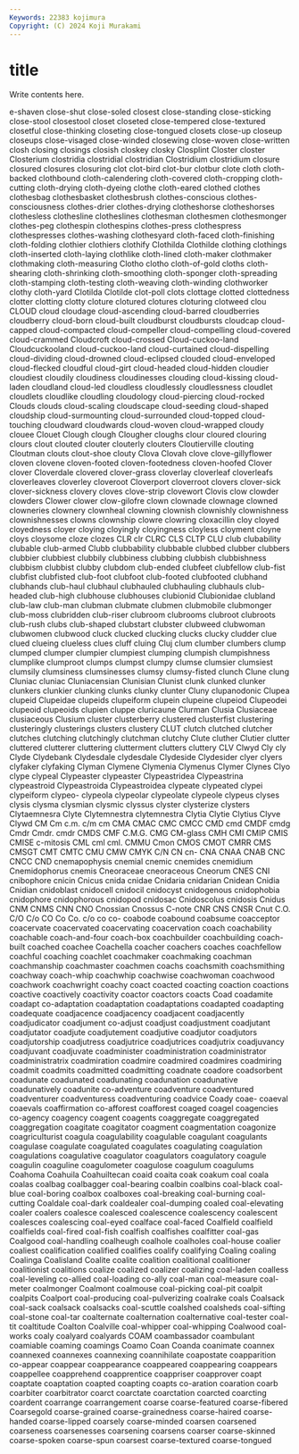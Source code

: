 ```yaml
---
Keywords: 22383 kojimura
Copyright: (C) 2024 Koji Murakami
---
```


# title

Write contents here.



e-shaven close-shut close-soled closest close-standing
close-sticking close-stool closestool closet closeted close-tempered close-textured closetful close-thinking closeting
close-tongued closets close-up closeup closeups close-visaged close-winded closewing close-woven close-written
closh closing closings closish closkey closky Closplint Closter closter Closterium
clostridia clostridial clostridian Clostridium clostridium closure closured closures closuring clot
clot-bird clot-bur clotbur clote cloth cloth-backed clothbound cloth-calendering cloth-covered cloth-cropping
cloth-cutting cloth-drying cloth-dyeing clothe cloth-eared clothed clothes clothesbag clothesbasket clothesbrush
clothes-conscious clothes-consciousness clothes-drier clothes-drying clotheshorse clotheshorses clothesless clothesline clotheslines clothesman
clothesmen clothesmonger clothes-peg clothespin clothespins clothes-press clothespress clothespresses clothes-washing clothesyard
cloth-faced cloth-finishing cloth-folding clothier clothiers clothify Clothilda Clothilde clothing clothings
cloth-inserted cloth-laying clothlike cloth-lined cloth-maker clothmaker clothmaking cloth-measuring Clotho clotho
cloth-of-gold cloths cloth-shearing cloth-shrinking cloth-smoothing cloth-sponger cloth-spreading cloth-stamping cloth-testing cloth-weaving
cloth-winding clothworker clothy cloth-yard Clotilda Clotilde clot-poll clots clottage clotted
clottedness clotter clotting clotty cloture clotured clotures cloturing clotweed clou
CLOUD cloud cloudage cloud-ascending cloud-barred cloudberries cloudberry cloud-born cloud-built cloudburst
cloudbursts cloudcap cloud-capped cloud-compacted cloud-compeller cloud-compelling cloud-covered cloud-crammed Cloudcroft cloud-crossed
Cloud-cuckoo-land Cloudcuckooland cloud-cuckoo-land cloud-curtained cloud-dispelling cloud-dividing cloud-drowned cloud-eclipsed clouded cloud-enveloped
cloud-flecked cloudful cloud-girt cloud-headed cloud-hidden cloudier cloudiest cloudily cloudiness cloudinesses
clouding cloud-kissing cloud-laden cloudland cloud-led cloudless cloudlessly cloudlessness cloudlet cloudlets
cloudlike cloudling cloudology cloud-piercing cloud-rocked Clouds clouds cloud-scaling cloudscape cloud-seeding
cloud-shaped cloudship cloud-surmounting cloud-surrounded cloud-topped cloud-touching cloudward cloudwards cloud-woven cloud-wrapped
cloudy clouee Clouet Clough clough Clougher cloughs clour cloured clouring
clours clout clouted clouter clouterly clouters Cloutierville clouting Cloutman clouts
clout-shoe clouty Clova Clovah clove clove-gillyflower cloven clovene cloven-footed cloven-footedness
cloven-hoofed Clover clover Cloverdale clovered clover-grass cloverlay cloverleaf cloverleafs cloverleaves
cloverley cloveroot Cloverport cloverroot clovers clover-sick clover-sickness clovery cloves clove-strip
clovewort Clovis clow clowder clowders Clower clower clow-gilofre clown clownade
clownage clowned clowneries clownery clownheal clowning clownish clownishly clownishness clownishnesses
clowns clownship clowre clowring cloxacillin cloy cloyed cloyedness cloyer cloying
cloyingly cloyingness cloyless cloyment cloyne cloys cloysome cloze clozes CLR
clr CLRC CLS CLTP CLU club clubability clubable club-armed Clubb
clubbability clubbable clubbed clubber clubbers clubbier clubbiest clubbily clubbiness clubbing
clubbish clubbishness clubbism clubbist clubby clubdom club-ended clubfeet clubfellow club-fist
clubfist clubfisted club-foot clubfoot club-footed clubfooted clubhand clubhands club-haul clubhaul
clubhauled clubhauling clubhauls club-headed club-high clubhouse clubhouses clubionid Clubionidae clubland
club-law club-man clubman clubmate clubmen clubmobile clubmonger club-moss clubridden club-riser
clubroom clubrooms clubroot clubroots club-rush clubs club-shaped clubstart clubster clubweed
clubwoman clubwomen clubwood cluck clucked clucking clucks clucky cludder clue
clued clueing clueless clues cluff cluing Cluj clum clumber clumbers
clump clumped clumper clumpier clumpiest clumping clumpish clumpishness clumplike clumproot
clumps clumpst clumpy clumse clumsier clumsiest clumsily clumsiness clumsinesses clumsy
clumsy-fisted clunch Clune clung Cluniac cluniac Cluniacensian Clunisian Clunist clunk
clunked clunker clunkers clunkier clunking clunks clunky clunter Cluny clupanodonic
Clupea clupeid Clupeidae clupeids clupeiform clupein clupeine clupeiod Clupeodei clupeoid
clupeoids clupien cluppe cluricaune Clurman Clusia Clusiaceae clusiaceous Clusium cluster
clusterberry clustered clusterfist clustering clusteringly clusterings clusters clustery CLUT clutch
clutched clutcher clutches clutching clutchingly clutchman clutchy Clute cluther Clutier
clutter cluttered clutterer cluttering clutterment clutters cluttery CLV Clwyd Cly
cly Clyde Clydebank Clydesdale clydesdale Clydeside Clydesider clyer clyers clyfaker
clyfaking Clyman Clymene Clymenia Clymenus Clymer Clynes Clyo clype clypeal
Clypeaster clypeaster Clypeastridea Clypeastrina clypeastroid Clypeastroida Clypeastroidea clypeate clypeated clypei
clypeiform clypeo- clypeola clypeolar clypeolate clypeole clypeus clyses clysis clysma
clysmian clysmic clyssus clyster clysterize clysters Clytaemnesra Clyte Clytemnestra clytemnestra
Clytia Clytie Clytius Clyve Clywd CM Cm c.m. c/m cm
CMA CMAC CMC CMCC CMD cmd CMDF cmdg Cmdr Cmdr.
cmdr CMDS CMF C.M.G. CMG CM-glass CMH CMI CMIP CMIS
CMISE c-mitosis CML cml cml. CMMU Cmon CMOS CMOT CMRR
CMS CMSGT CMT CMTC CMU CMW CMYK C/N CN cn-
CNA CNAA CNAB CNC CNCC CND cnemapophysis cnemial cnemic cnemides
cnemidium Cnemidophorus cnemis Cneoraceae cneoraceous Cneorum CNES CNI cnibophore cnicin
Cnicus cnida cnidae Cnidaria cnidarian Cnidean Cnidia Cnidian cnidoblast cnidocell
cnidocil cnidocyst cnidogenous cnidophobia cnidophore cnidophorous cnidopod cnidosac Cnidoscolus cnidosis
Cnidus CNM CNMS CNN CNO Cnossian Cnossus C-note CNR CNS
CNSR Cnut C.O. C/O C/o CO Co Co. c/o co
co- coabode coabound coabsume coacceptor coacervate coacervated coacervating coacervation coach
coachability coachable coach-and-four coach-box coachbuilder coachbuilding coach-built coached coachee Coachella
coacher coachers coaches coachfellow coachful coaching coachlet coachmaker coachmaking coachman
coachmanship coachmaster coachmen coachs coachsmith coachsmithing coachway coach-whip coachwhip coachwise
coachwoman coachwood coachwork coachwright coachy coact coacted coacting coaction coactions
coactive coactively coactivity coactor coactors coacts Coad coadamite coadapt co-adaptation
coadaptation coadaptations coadapted coadapting coadequate coadjacence coadjacency coadjacent coadjacently coadjudicator
coadjument co-adjust coadjust coadjustment coadjutant coadjutator coadjute coadjutement coadjutive coadjutor
coadjutors coadjutorship coadjutress coadjutrice coadjutrices coadjutrix coadjuvancy coadjuvant coadjuvate coadminister
coadministration coadministrator coadministratrix coadmiration coadmire coadmired coadmires coadmiring coadmit coadmits
coadmitted coadmitting coadnate coadore coadsorbent coadunate coadunated coadunating coadunation coadunative
coadunatively coadunite co-adventure coadventure coadventured coadventurer coadventuress coadventuring coadvice Coady
coae- coaeval coaevals coaffirmation co-afforest coafforest coaged coagel coagencies co-agency
coagency coagent coagents coaggregate coaggregated coaggregation coagitate coagitator coagment coagmentation
coagonize coagriculturist coagula coagulability coagulable coagulant coagulants coagulase coagulate coagulated
coagulates coagulating coagulation coagulations coagulative coagulator coagulators coagulatory coagule coagulin
coaguline coagulometer coagulose coagulum coagulums Coahoma Coahuila Coahuiltecan coaid coaita
coak coakum coal coala coalas coalbag coalbagger coal-bearing coalbin coalbins
coal-black coal-blue coal-boring coalbox coalboxes coal-breaking coal-burning coal-cutting Coaldale coal-dark
coaldealer coal-dumping coaled coal-elevating coaler coalers coalesce coalesced coalescence coalescency
coalescent coalesces coalescing coal-eyed coalface coal-faced Coalfield coalfield coalfields coal-fired
coal-fish coalfish coalfishes coalfitter coal-gas Coalgood coal-handling coalheugh coalhole coalholes
coal-house coalier coaliest coalification coalified coalifies coalify coalifying Coaling coaling
Coalinga Coalisland Coalite coalite coalition coalitional coalitioner coalitionist coalitions coalize
coalized coalizer coalizing coal-laden coalless coal-leveling co-allied coal-loading co-ally coal-man
coal-measure coal-meter coalmonger Coalmont coalmouse coal-picking coal-pit coalpit coalpits Coalport
coal-producing coal-pulverizing coalrake coals Coalsack coal-sack coalsack coalsacks coal-scuttle coalshed
coalsheds coal-sifting coal-stone coal-tar coalternate coalternation coalternative coal-tester coal-tit coaltitude
Coalton Coalville coal-whipper coal-whipping Coalwood coal-works coaly coalyard coalyards COAM
coambassador coambulant coamiable coaming coamings Coamo Coan Coanda coanimate coannex
coannexed coannexes coannexing coannihilate coapostate coapparition co-appear coappear coappearance coappeared
coappearing coappears coappellee coapprehend coapprentice coappriser coapprover coapt coaptate coaptation
coapted coapting coapts co-aration coaration coarb coarbiter coarbitrator coarct coarctate
coarctation coarcted coarcting coardent coarrange coarrangement coarse coarse-featured coarse-fibered Coarsegold
coarse-grained coarse-grainedness coarse-haired coarse-handed coarse-lipped coarsely coarse-minded coarsen coarsened coarseness
coarsenesses coarsening coarsens coarser coarse-skinned coarse-spoken coarse-spun coarsest coarse-textured coarse-tongued
